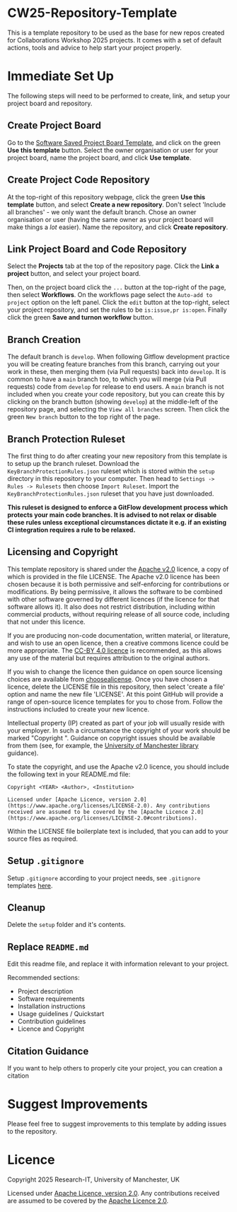 # CW25-Repository-Template
This is a template repository to be used as the base for new repos created for Collaborations Workshop 2025 projects. It comes with a set of default actions, tools and advice to help start your project properly.

# Immediate Set Up
The following steps will need to be performed to create, link, and setup your project board and repository.

## Create Project Board
Go to the [Software Saved Project Board Template](https://github.com/orgs/softwaresaved/projects/42), and click on the green **Use this template** button. Select the owner organisation or user for your project board, name the project board, and click **Use template**.

## Create Project Code Repository
At the top-right of this repository webpage, click the green **Use this template** button, and select **Create a new repository**. Don't select 'Include all branches' - we only want the default branch. Chose an owner organisation or user (having the same owner as your project board will make things a *lot* easier). Name the repository, and click **Create repository**.

## Link Project Board and Code Repository
Select the **Projects** tab at the top of the repository page. Click the **Link a project** button, and select your project board.

Then, on the project board click the `...` button at the top-right of the page, then select **Workflows**. On the workflows page select the `Auto-add to project` option on the left panel. Click the `edit` button at the top-right, select your project repository, and set the rules to be `is:issue,pr is:open`. Finally click the green **Save and turnon workflow** button.

## Branch Creation
The default branch is `develop`. When following Gitflow development practice you will be creating feature branches from this branch, carrying out your work in these, then merging them (via Pull requests) back into `develop`. It is common to have a `main` branch too, to which you will merge (via Pull requests) code from `develop` for release to end users. A `main` branch is not included when you create your code repository, but you can create this by clicking on the branch button (showing `develop`) at the middle-left of the repository page, and selecting the `View all branches` screen. Then click the green `New branch` button to the top right of the page.

## Branch Protection Ruleset
The first thing to do after creating your new repository from this template is to setup up the branch ruleset. Download the `KeyBranchProtectionRules.json` ruleset which is stored within the `setup` directory in this repository to your computer. Then head to `Settings -> Rules -> Rulesets` then choose `Import Ruleset`. Import the `KeyBranchProtectionRules.json` ruleset that you have just downloaded.

**This ruleset is designed to enforce a GitFlow development process which protects your main code branches. It is advised to not relax or disable these rules unless exceptional circumstances dictate it e.g. if an existing CI integration requires a rule to be relaxed.**

## Licensing and Copyright
This template repository is shared under the [Apache v2.0](http://www.apache.org/licenses/LICENSE-2.0) licence, a copy of which is provided in the file LICENSE. The Apache v2.0 licence has been chosen because it is both permissive and self-enforcing for contributions or modifications. By being permissive, it allows the software to be combined with other software governed by different licences (if the licence for that software allows it). It also does not restrict distribution, including within commercial products, without requiring release of all source code, including that not under this licence.

If you are producing non-code documentation, written material, or literature, and wish to use an open licence, then a creative commons licence could be more appropriate. The [CC-BY 4.0 licence](https://www.tldrlegal.com/license/creative-commons-attribution-cc) is recommended, as this allows any use of the material but requires attribution to the original authors.

If you wish to change the licence then guidance on open source licensing choices are available from [choosealicense](https://choosealicense.com). Once you have chosen a licence, delete the LICENSE file in this repository, then select 'create a file' option and name the new file 'LICENSE'. At this point GitHub will provide a range of open-source licence templates for you to chose from. Follow the instructions included to create your new licence. 

Intellectual property (IP) created as part of your job will usually reside with your employer. In such a circumstance the copyright of your work should be marked "Copyright <YEAR> <Employer>". Guidance on copyright issues should be available from them (see, for example, the [University of Manchester library](https://subjects.library.manchester.ac.uk/copyright/research) guidance).

To state the copyright, and use the Apache v2.0 licence, you should include the following text in your README.md file:
```
Copyright <YEAR> <Author>, <Institution>

Licensed under [Apache Licence, version 2.0](https://www.apache.org/licenses/LICENSE-2.0). Any contributions received are assumed to be covered by the [Apache Licence 2.0](https://www.apache.org/licenses/LICENSE-2.0#contributions).
```
Within the LICENSE file boilerplate text is included, that you can add to your source files as required.

## Setup `.gitignore`
Setup `.gitignore` according to your project needs, see `.gitignore` templates [here](https://github.com/github/gitignore/tree/main).

## Cleanup
Delete the `setup` folder and it's contents.

## Replace `README.md`
Edit this readme file, and replace it with information relevant to your project.

Recommended sections:
- Project description
- Software requirements
- Installation instructions
- Usage guidelines / Quickstart
- Contribution guidelines
- Licence and Copyright

## Citation Guidance
If you want to help others to properly cite your project, you can creation a citation 

# Suggest Improvements
Please feel free to suggest improvements to this template by adding issues to the repository.

# Licence

Copyright 2025 Research-IT, University of Manchester, UK

Licensed under [Apache Licence, version 2.0](https://www.apache.org/licenses/LICENSE-2.0). Any contributions received are assumed to be covered by the [Apache Licence 2.0](https://www.apache.org/licenses/LICENSE-2.0#contributions).



